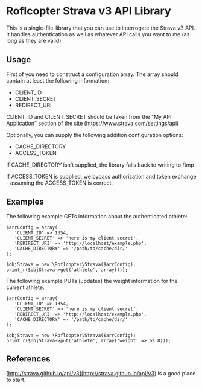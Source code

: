 # Roflcopter Strava v3 API Library

This is a single-file-library that you can use to interrogate the Strava v3 API. It handles authentication as well as whatever API calls you want to me (as long as they are valid)

## Usage

First of you need to construct a configuration array. The array should contain at least the following information:

* CLIENT_ID
* CLIENT_SECRET
* REDIRECT_URI

CLIENT_ID and CILENT_SECRET should be taken from the "My API Application" section of the site (https://www.strava.com/settings/api)

Optionally, you can supply the following addition configuration options:

* CACHE_DIRECTORY
* ACCESS_TOKEN

If CACHE_DIRECTORY isn't supplied, the library falls back to writing to /tmp

If ACCESS_TOKEN is supplied, we bypass authorization and token exchange - assuming the ACCESS_TOKEN is correct.

## Examples

The following example GETs information about the authenticated athlete:

    $arrConfig = array(
       'CLIENT_ID' => 1354,
       'CLIENT_SECRET' => 'here is my client secret',
       'REDIRECT_URI' => 'http://localhost/example.php',
       'CACHE_DIRECTORY' => '/path/to/cache/dir/'
    );

    $objStrava = new \Roflcopter\Strava($arrConfig);
    print_r($objStrava->get('athlete', array()));

The following example PUTs (updates) the weight information for the current athlete:

    $arrConfig = array(
       'CLIENT_ID' => 1354,
       'CLIENT_SECRET' => 'here is my client secret',
       'REDIRECT_URI' => 'http://localhost/example.php',
       'CACHE_DIRECTORY' => '/path/to/cache/dir/'
    );

    $objStrava = new \Roflcopter\Strava($arrConfig);
    print_r($objStrava->put('athlete', array('weight' => 62.8)));

## References

[http://strava.github.io/api/v3](http://strava.github.io/api/v3) is a good place to start.